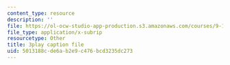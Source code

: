 ```yaml
---
content_type: resource
description: ''
file: https://ol-ocw-studio-app-production.s3.amazonaws.com/courses/9-13-the-human-brain-spring-2019/5013188cde6ab2e9c476bcd3235dc273_vFZY--lgmHs.srt
file_type: application/x-subrip
resourcetype: Other
title: 3play caption file
uid: 5013188c-de6a-b2e9-c476-bcd3235dc273
---
```

